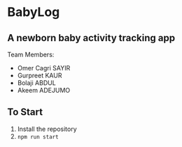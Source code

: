 # BabyLog

## A newborn baby activity tracking app

Team Members:

- Omer Cagri SAYIR
- Gurpreet KAUR
- Bolaji ABDUL
- Akeem ADEJUMO

## To Start

1. Install the repository
2. `npm run start`
